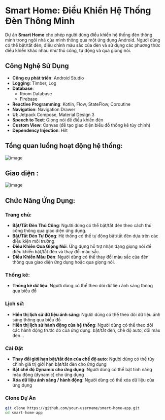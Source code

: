 # Smart Home: Điều Khiển Hệ Thống Đèn Thông Minh

Dự án **Smart Home** cho phép người dùng điều khiển hệ thống đèn thông minh trong ngôi nhà của mình thông qua một ứng dụng Android. Người dùng có thể bật/tắt đèn, điều chỉnh màu sắc của đèn và sử dụng các phương thức điều khiển khác nhau như thủ công, tự động và qua giọng nói.

## Công Nghệ Sử Dụng

- **Công cụ phát triển**: Android Studio
- **Logging**: Timber, Log
- **Database**:
  - Room Database
  - Firebase
- **Reactive Programming**: Kotlin, Flow, StateFlow, Coroutine
- **Navigation**: Navigation Drawer
- **UI**: Jetpack Compose, Material Design 3
- **Speech to Text**: Giọng nói để điều khiển đèn
- **Custom View**: Canvas (để tạo giao diện biểu đồ thống kê tùy chỉnh)
- **Dependency Injection**: Hilt
## Tổng quan luồng hoạt động hệ thống:
![image](https://github.com/user-attachments/assets/c132fbd8-2893-45b4-a580-21b20371e1ff)

## Giao diện :
![image](https://github.com/user-attachments/assets/bfde55a4-f015-496c-95c2-d64aaff4fa0a)


## Chức Năng Ứng Dụng:
### Trang chủ: 
- **Bật/Tắt Đèn Thủ Công**: Người dùng có thể bật/tắt đèn theo cách thủ công thông qua giao diện ứng dụng.
- **Bật/Tắt Đèn Tự Động**: Hệ thống có thể tự động bật/tắt đèn dựa trên các điều kiện môi trường.
- **Điều Khiển Qua Giọng Nói**: Ứng dụng hỗ trợ nhận dạng giọng nói để điều khiển bật/tắt đèn và thay đổi màu sắc.
- **Điều Khiển Màu Đèn**: Người dùng có thể thay đổi màu sắc của đèn thông qua giao diện ứng dụng hoặc qua giọng nói.
### Thống kê:
- **Thống kê dữ liệu**: Người dùng có thể theo dõi dữ liệu ánh sáng thông qua biểu đồ
### Lịch sử:
- **Hiển thị lịch sử dữ liệu ánh sáng**: Người dùng có thể theo dõi dữ liệu ánh sáng thông qua biểu đồ
- **Hiển thị lịch sử hành động của hệ thống**: Người dùng có thể theo dõi các hành động trước đó của ứng dụng: bật/tắt đèn, chế độ auto, đổi màu đèn...
### Cài Đặt
- **Thay đổi giới hạn bật/tắt đèn của chế độ auto**: Người dùng có thể tùy chỉnh giá trị giới hạn bật/tắt đèn cho ứng dụng
- **Bật chế độ Dynamic cho ứng dụng**: Người dùng có thể bật tính năng màu động (dynamic) cho ứng dụng
- **Xóa dữ liệu ánh sáng / hành động**: Người dùng có thể xóa dữ liệu của ứng dụng
### Clone Dự Án
```bash
git clone https://github.com/your-username/smart-home-app.git
cd smart-home-app
